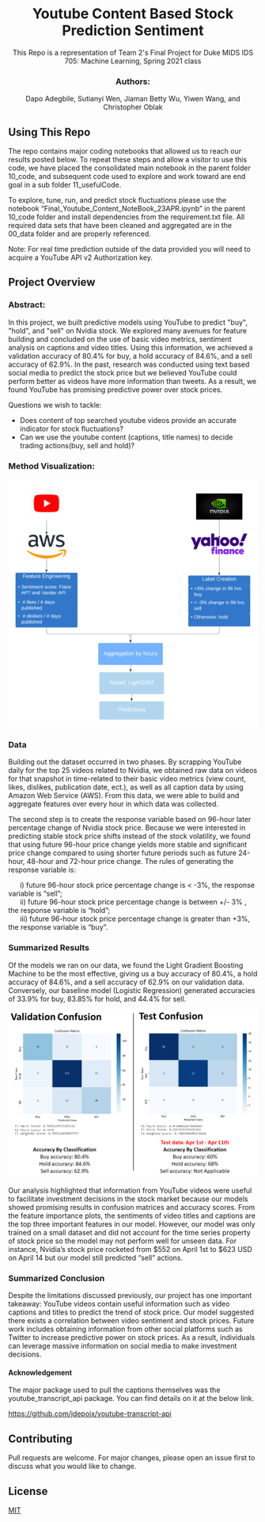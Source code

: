 
<h1 align="center">Youtube Content Based Stock Prediction Sentiment</h1>

<p align="center">This Repo is a representation of Team 2's Final Project for Duke MIDS IDS 705: Machine Learning, Spring 2021 class</p>

<h3 align="center">Authors:</h3>
<p align="center">Dapo Adegbile, 
Sutianyi Wen,
Jiaman Betty Wu,
Yiwen Wang, and
Christopher Oblak</p>

## Using This Repo

The repo contains major coding notebooks that allowed us to reach our results posted below.  To repeat these steps and allow a visitor to use this code, we have placed the consolidated main notebook in the parent folder 10_code, and subsequent code used to explore and work toward are end goal in a sub folder 11_usefulCode.  

To explore, tune, run, and predict stock fluctuations please use the notebook “Final_Youtube_Content_NoteBook_23APR.ipynb” in the parent 10_code folder and install dependencies from the requirement.txt file.  All required data sets that have been cleaned and aggregated are in the 00_data folder and are properly referenced.  

Note:  For real time prediction outside of the data provided you will need to acquire a YouTube API v2 Authorization key.


## Project Overview

### Abstract: 

In this project, we built predictive models using YouTube to predict "buy", "hold", and "sell" on Nvidia stock.  We explored many avenues for feature building and concluded on the use of basic video metrics, sentiment analysis on captions and video titles.  Using this information, we achieved a validation accuracy of 80.4% for buy, a hold accuracy of 84.6%, and a sell accuracy of 62.9%. In the past, research was conducted using text based social media to predict the stock price but we believed YouTube could perform better as videos have more information than tweets. As a result, we found YouTube has promising predictive power over stock prices. 

Questions we wish to tackle:
  - Does content of top searched youtube videos provide an accurate indicator for stock fluctuations?
  - Can we use the youtube content (captions, title names) to decide trading actions(buy, sell and hold)? 


### Method Visualization:

![Method Flow Chart](Method_Flowchart_23APR.png?raw=true&s=100)

### Data

Building out the dataset occurred in two phases.  By scrapping YouTube daily for the top 25 videos related to Nvidia, we obtained raw data on videos for that snapshot in time-related to their basic video metrics (view count, likes, dislikes, publication date, ect.), as well as all caption data by using Amazon Web Service (AWS). From this data, we were able to build and aggregate features over every hour in which data was collected. 

The second step is to create the response variable based on 96-hour later percentage change of Nvidia stock price. Because we were interested in predicting stable stock price shifts instead of the stock volatility, we found that using future 96-hour price change yields more stable and significant price change compared to using shorter future periods such as future 24-hour, 48-hour and 72-hour price change. The rules of generating the response variable is: 

&nbsp;&nbsp;&nbsp;&nbsp;&nbsp;&nbsp;i)  future 96-hour stock price percentage change is < -3%, the response variable is “sell”; </br>
&nbsp;&nbsp;&nbsp;&nbsp;&nbsp;&nbsp;ii) future 96-hour stock price percentage change is between +/- 3% , the response variable is “hold”; </br>
&nbsp;&nbsp;&nbsp;&nbsp;&nbsp;&nbsp;iii) future 96-hour stock price percentage change is greater than +3%, the response variable is “buy”. </br>

### Summarized Results

Of the models we ran on our data, we found the Light Gradient Boosting Machine to be the most effective, giving us a buy accuracy of 80.4%, a hold accuracy of 84.6%, and a sell accuracy of 62.9% on our validation data. Conversely, our baseline model (Logistic Regression) generated accuracies of 33.9% for buy, 83.85% for hold, and 44.4% for sell.

![Confusion Matrix](ConfusionMatrixs_26APR.png?raw=true&s=100)

Our analysis highlighted that information from YouTube videos were useful to facilitate investment decisions in the stock market because our models showed promising results in confusion matrices and accuracy scores. From the feature importance plots, the sentiments of video titles and captions  are the top three important features in our model. However, our model was only trained on a small dataset and did not account for the time series property of stock price so the model may not perform well for unseen data. For instance, Nvidia’s stock price rocketed from $552 on April 1st to $623 USD on April 14 but our model still predicted “sell” actions. 

### Summarized Conclusion

Despite the limitations discussed previously, our project has one important takeaway: YouTube videos contain useful information such as video captions and titles to predict the trend of stock price. Our model suggested there exists a correlation between video sentiment and stock prices. Future work includes obtaining information from other social platforms such as Twitter to increase predictive power on stock prices. As a result, individuals can leverage massive information on social media to make investment decisions.


#### Acknowledgement

The major package used to pull the captions themselves was the 
youtube_transcript_api package.  You can find details on it at the below link.

https://github.com/jdepoix/youtube-transcript-api

## Contributing
Pull requests are welcome. For major changes, please open an issue first to discuss what you would like to change.

## License
[MIT](https://choosealicense.com/licenses/mit/)
